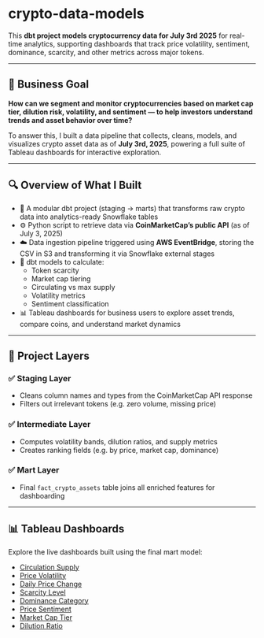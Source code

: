 # crypto-data-models

This **dbt project models cryptocurrency data for July 3rd 2025** for real-time analytics, supporting dashboards that track price volatility, sentiment, dominance, scarcity, and other metrics across major tokens.

---

## 💼 Business Goal

**How can we segment and monitor cryptocurrencies based on market cap tier, dilution risk, volatility, and sentiment — to help investors understand trends and asset behavior over time?**

To answer this, I built a data pipeline that collects, cleans, models, and visualizes crypto asset data as of **July 3rd, 2025**, powering a full suite of Tableau dashboards for interactive exploration.

---

## 🔍 Overview of What I Built

- 🧩 A modular dbt project (staging → marts) that transforms raw crypto data into analytics-ready Snowflake tables
- ⚙️ Python script to retrieve data via **CoinMarketCap’s public API** (as of July 3, 2025)
- ☁️ Data ingestion pipeline triggered using **AWS EventBridge**, storing the CSV in S3 and transforming it via Snowflake external stages
- 🔁 dbt models to calculate:
  - Token scarcity
  - Market cap tiering
  - Circulating vs max supply
  - Volatility metrics
  - Sentiment classification
- 📊 Tableau dashboards for business users to explore asset trends, compare coins, and understand market dynamics

---

## 📁 Project Layers

### ✅ Staging Layer
- Cleans column names and types from the CoinMarketCap API response
- Filters out irrelevant tokens (e.g. zero volume, missing price)

### ✅ Intermediate Layer
- Computes volatility bands, dilution ratios, and supply metrics
- Creates ranking fields (e.g. by price, market cap, dominance)

### ✅ Mart Layer
- Final `fact_crypto_assets` table joins all enriched features for dashboarding

---

## 📊 Tableau Dashboards

Explore the live dashboards built using the final mart model:

- [Circulation Supply](https://public.tableau.com/app/profile/anubhav7730/viz/Crypto_Data_17519483916090/Circulation_Supply?publish=yes)
- [Price Volatility](https://public.tableau.com/app/profile/anubhav7730/viz/Crypto_Data_17519483916090/PriceVolatility?publish=yes)
- [Daily Price Change](https://public.tableau.com/app/profile/anubhav7730/viz/Crypto_Data_17519483916090/Price_change_Per_Day?publish=yes)
- [Scarcity Level](https://public.tableau.com/app/profile/anubhav7730/viz/Crypto_Data_17519483916090/Scarcity_Level?publish=yes)
- [Dominance Category](https://public.tableau.com/app/profile/anubhav7730/viz/Crypto_Data_17519483916090/Dominance_Category?publish=yes)
- [Price Sentiment](https://public.tableau.com/app/profile/anubhav7730/viz/Crypto_Data_17519483916090/Price_Sentiment)
- [Market Cap Tier](https://public.tableau.com/app/profile/anubhav7730/viz/Crypto_Data_17519483916090/Market_Cap_Tier)
- [Dilution Ratio](https://public.tableau.com/app/profile/anubhav7730/viz/Crypto_Data_17519483916090/Dilution_Ratio)
